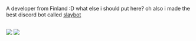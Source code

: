 <!-- hi :) -->
<p>A developer from Finland :D what else i should put here? oh also i made the best discord bot called <a target="_" href="https://slaybot.xyz">slaybot</a></p>
<br>
<img src="https://github-readme-stats.vercel.app/api?username=GhostSlayer&count_private=true"/>
<img src="https://github-readme-stats.vercel.app/api/wakatime?username=GhostSlayer"/>
